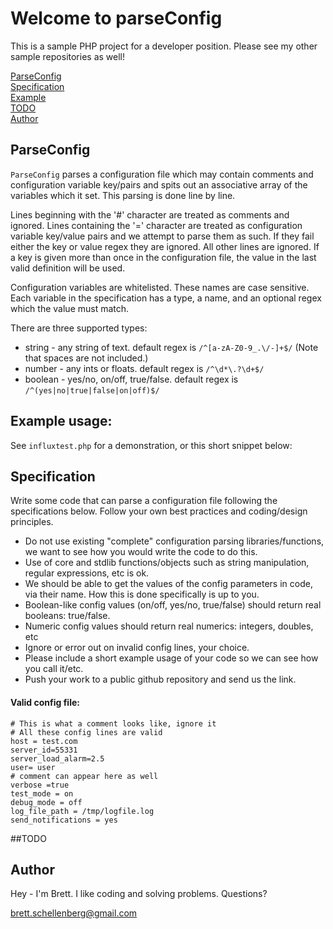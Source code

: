 # Welcome to parseConfig
This is a sample PHP project for a developer position. Please see my other sample repositories as well!

[ParseConfig](#parseconfig)  
[Specification](#specification)  
[Example](#example-usage)  
[TODO](#todo)  
[Author](#author)  

## ParseConfig
`ParseConfig` parses a configuration file which may contain comments and configuration variable key/pairs and spits out an associative array of the variables which it set. This parsing is done line by line.

Lines beginning with the '#' character are treated as comments and ignored.
Lines containing the '=' character are treated as configuration variable key/value pairs and we attempt to parse them as such. If they fail either the key or value regex they are ignored.
All other lines are ignored.
If a key is given more than once in the configuration file, the value in the last valid definition will be used.

Configuration variables are whitelisted. These names are case sensitive.  Each variable in the specification has a type, a name, and an optional regex which the value must match.

There are three supported types:
 - string - any string of text. default regex is `/^[a-zA-Z0-9_.\/-]+$/` (Note that spaces are not included.)
 - number - any ints or floats. default regex is `/^\d*\.?\d+$/`
 - boolean - yes/no, on/off, true/false. default regex is `/^(yes|no|true|false|on|off)$/`

## Example usage:
See `influxtest.php` for a demonstration, or this short snippet below:

## Specification
Write some code that can parse a configuration file
following the specifications below. Follow your
own best practices and coding/design principles.

- Do not use existing "complete" configuration parsing
  libraries/functions, we want to see how you would write the code
  to do this.
- Use of core and stdlib functions/objects such as string
  manipulation, regular expressions, etc is ok.
- We should be able to get the values of the config parameters in
  code, via their name. How this is done specifically is up to you.
- Boolean-like config values (on/off, yes/no, true/false) should
  return real booleans: true/false.
- Numeric config values should return real numerics: integers,
  doubles, etc
- Ignore or error out on invalid config lines, your choice.
- Please include a short example usage of your code so we can see
  how you call it/etc.
- Push your work to a public github repository and send us the link.

#### Valid config file:

    # This is what a comment looks like, ignore it
    # All these config lines are valid
    host = test.com
    server_id=55331
    server_load_alarm=2.5
    user= user
    # comment can appear here as well
    verbose =true
    test_mode = on
    debug_mode = off
    log_file_path = /tmp/logfile.log
    send_notifications = yes

##TODO

## Author
Hey - I'm Brett. I like coding and solving problems. Questions?

brett.schellenberg@gmail.com
